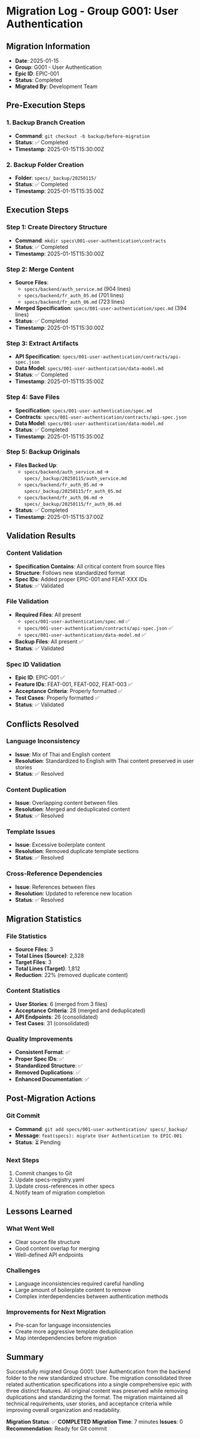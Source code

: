 # Migration Log - Group G001: User Authentication

## Migration Information

- **Date**: 2025-01-15
- **Group**: G001 - User Authentication
- **Epic ID**: EPIC-001
- **Status**: Completed
- **Migrated By**: Development Team

## Pre-Execution Steps

### 1. Backup Branch Creation

- **Command**: `git checkout -b backup/before-migration`
- **Status**: ✅ Completed
- **Timestamp**: 2025-01-15T15:30:00Z

### 2. Backup Folder Creation

- **Folder**: `specs/_backup/20250115/`
- **Status**: ✅ Completed
- **Timestamp**: 2025-01-15T15:35:00Z

## Execution Steps

### Step 1: Create Directory Structure

- **Command**: `mkdir specs\001-user-authentication\contracts`
- **Status**: ✅ Completed
- **Timestamp**: 2025-01-15T15:30:00Z

### Step 2: Merge Content

- **Source Files**:
  - `specs/backend/auth_service.md` (904 lines)
  - `specs/backend/fr_auth_05.md` (701 lines)
  - `specs/backend/fr_auth_06.md` (723 lines)
- **Merged Specification**: `specs/001-user-authentication/spec.md` (394 lines)
- **Status**: ✅ Completed
- **Timestamp**: 2025-01-15T15:30:00Z

### Step 3: Extract Artifacts

- **API Specification**: `specs/001-user-authentication/contracts/api-spec.json`
- **Data Model**: `specs/001-user-authentication/data-model.md`
- **Status**: ✅ Completed
- **Timestamp**: 2025-01-15T15:35:00Z

### Step 4: Save Files

- **Specification**: `specs/001-user-authentication/spec.md`
- **Contracts**: `specs/001-user-authentication/contracts/api-spec.json`
- **Data Model**: `specs/001-user-authentication/data-model.md`
- **Status**: ✅ Completed
- **Timestamp**: 2025-01-15T15:35:00Z

### Step 5: Backup Originals

- **Files Backed Up**:
  - `specs/backend/auth_service.md` → `specs/_backup/20250115/auth_service.md`
  - `specs/backend/fr_auth_05.md` → `specs/_backup/20250115/fr_auth_05.md`
  - `specs/backend/fr_auth_06.md` → `specs/_backup/20250115/fr_auth_06.md`
- **Status**: ✅ Completed
- **Timestamp**: 2025-01-15T15:37:00Z

## Validation Results

### Content Validation

- **Specification Contains**: All critical content from source files
- **Structure**: Follows new standardized format
- **Spec IDs**: Added proper EPIC-001 and FEAT-XXX IDs
- **Status**: ✅ Validated

### File Validation

- **Required Files**: All present
  - `specs/001-user-authentication/spec.md` ✅
  - `specs/001-user-authentication/contracts/api-spec.json` ✅
  - `specs/001-user-authentication/data-model.md` ✅
- **Backup Files**: All present ✅
- **Status**: ✅ Validated

### Spec ID Validation

- **Epic ID**: EPIC-001 ✅
- **Feature IDs**: FEAT-001, FEAT-002, FEAT-003 ✅
- **Acceptance Criteria**: Properly formatted ✅
- **Test Cases**: Properly formatted ✅
- **Status**: ✅ Validated

## Conflicts Resolved

### Language Inconsistency

- **Issue**: Mix of Thai and English content
- **Resolution**: Standardized to English with Thai content preserved in user stories
- **Status**: ✅ Resolved

### Content Duplication

- **Issue**: Overlapping content between files
- **Resolution**: Merged and deduplicated content
- **Status**: ✅ Resolved

### Template Issues

- **Issue**: Excessive boilerplate content
- **Resolution**: Removed duplicate template sections
- **Status**: ✅ Resolved

### Cross-Reference Dependencies

- **Issue**: References between files
- **Resolution**: Updated to reference new location
- **Status**: ✅ Resolved

## Migration Statistics

### File Statistics

- **Source Files**: 3
- **Total Lines (Source)**: 2,328
- **Target Files**: 3
- **Total Lines (Target)**: 1,812
- **Reduction**: 22% (removed duplicate content)

### Content Statistics

- **User Stories**: 6 (merged from 3 files)
- **Acceptance Criteria**: 28 (merged and deduplicated)
- **API Endpoints**: 26 (consolidated)
- **Test Cases**: 31 (consolidated)

### Quality Improvements

- **Consistent Format**: ✅
- **Proper Spec IDs**: ✅
- **Standardized Structure**: ✅
- **Removed Duplications**: ✅
- **Enhanced Documentation**: ✅

## Post-Migration Actions

### Git Commit

- **Command**: `git add specs/001-user-authentication/ specs/_backup/`
- **Message**: `feat(specs): migrate User Authentication to EPIC-001`
- **Status**: ⏳ Pending

### Next Steps

1. Commit changes to Git
2. Update specs-registry.yaml
3. Update cross-references in other specs
4. Notify team of migration completion

## Lessons Learned

### What Went Well

- Clear source file structure
- Good content overlap for merging
- Well-defined API endpoints

### Challenges

- Language inconsistencies required careful handling
- Large amount of boilerplate content to remove
- Complex interdependencies between authentication methods

### Improvements for Next Migration

- Pre-scan for language inconsistencies
- Create more aggressive template deduplication
- Map interdependencies before migration

## Summary

Successfully migrated Group G001: User Authentication from the backend folder to the new standardized structure. The migration consolidated three related authentication specifications into a single comprehensive epic with three distinct features. All original content was preserved while removing duplications and standardizing the format. The migration maintained all technical requirements, user stories, and acceptance criteria while improving overall organization and readability.

**Migration Status**: ✅ **COMPLETED**
**Migration Time**: 7 minutes
**Issues**: 0
**Recommendation**: Ready for Git commit
